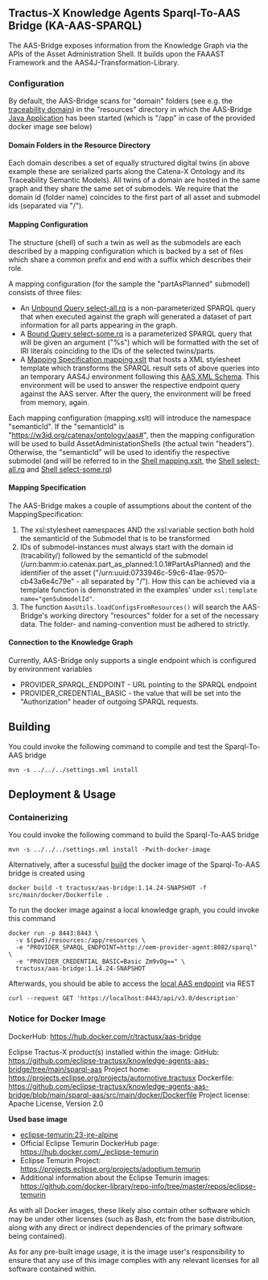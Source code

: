<!--
 * Copyright (c) 2023 SAP SE 
 * Copyright (c) 2023 T-Systems International GmbH 
 * Copyright (c) 2023 Contributors to the Eclipse Foundation
 *
 * See the NOTICE file(s) distributed with this work for additional
 * information regarding copyright ownership.
 *
 * This program and the accompanying materials are made available under the
 * terms of the Apache License, Version 2.0 which is available at
 * https://www.apache.org/licenses/LICENSE-2.0.
 *
 * Unless required by applicable law or agreed to in writing, software
 * distributed under the License is distributed on an "AS IS" BASIS, WITHOUT
 * WARRANTIES OR CONDITIONS OF ANY KIND, either express or implied. See the
 * License for the specific language governing permissions and limitations
 * under the License.
 *
 * SPDX-License-Identifier: Apache-2.0
-->

## Tractus-X Knowledge Agents Sparql-To-AAS Bridge (KA-AAS-SPARQL)

The AAS-Bridge exposes information from the Knowledge Graph via the APIs of the Asset Administration Shell. It builds
upon the FAAAST Framework and the AAS4J-Transformation-Library.

### Configuration

By default, the AAS-Bridge scans for "domain" folders (see e.g. the [traceability domain](resources/traceability)) in the "resources" directory 
in which the AAS-Bridge [Java Application](src/main/java/org/eclipse/tractusx/agents/aasbridge/AasBridge.java) has been started (which is "/app" in case of 
the provided docker image  see below)

#### Domain Folders in the Resource Directory

Each domain describes a set of equally structured digital twins (in above example these are serialized parts along the Catena-X Ontology and its Traceability Semantic Models).
All twins of a domain are hosted in the same graph and they share the same set of submodels. We require that the domain id (folder name) coincides to the 
first part of all asset and submodel ids (separated via "/").

#### Mapping Configuration

The structure (shell) of such a twin as well as the submodels are each described by a mapping configuration which is backed
by a set of files which share a common prefix and end with a suffix which describes their role.

A mapping configuration (for the sample the "partAsPlanned" submodel) consists of three files:
- An [Unbound Query select-all.rq](resources/traceability/partAsPlanned-select-all.rq) is a non-parameterized SPARQL query that when executed against the graph will generated a dataset of part information for all parts appearing in the graph.
- A [Bound Query select-some.rq](resources/traceability/partAsPlanned-select-some.rq) is a parameterized SPARQL query that will be given an argument ("%s") which will be formatted with the set of IRI literals coinciding to the IDs of the selected twins/parts.
- A [Mapping Specification mapping.xslt](resources/traceability/partAsPlanned-mapping.xslt) that hosts a XML stylesheet template which transforms the SPARQL result sets of above queries into an temporary AAS4J environment following this [AAS XML Schema](https://github.com/eclipse-aas4j/aas4j/blob/main/dataformat-xml/src/main/resources/AAS.xsd). This environment will be used to answer the respective endpoint query against the AAS server. After the query, the environment will be freed from memory, again.

Each mapping configuration (mapping.xslt) will introduce the namespace "semanticId". 
If the "semanticId" is "https://w3id.org/catenax/ontology/aas#", then the mapping configuration will be used to build AssetAdministationShells (the actual twin "headers").
Otherwise, the "semanticId" will be used to identifiy the respective submodel (and will be referred to in the [Shell mapping.xslt](resources/traceability/aas-mapping.xslt), the [Shell select-all.rq](resources/traceability/aas-select-all.rq) and [Shell select-some.rq](resources/traceability/aas-select-some.rq))

#### Mapping Specification

The AAS-Bridge makes a couple of assumptions about the content of the MappingSpecification:
1. The xsl:stylesheet namespaces AND the xsl:variable section both hold the semanticId of the Submodel that is to
be transformed
2. IDs of submodel-instances must always start with the domain id (tracability/) followed by the semanticId of the submodel (/urn:bamm:io.catenax.part_as_planned:1.0.1#PartAsPlanned) and the identifier of
the asset ("/urn:uuid:0733946c-59c6-41ae-9570-cb43a6e4c79e" - all separated by "/"). How this can be achieved via a template function is demonstrated in the examples' under `xsl:template name="genSubmodelId"`.
3. The function `AasUtils.loadConfigsFromResources()` will search the AAS-Bridge's working directory "resources"
folder for a set of the necessary data. The folder- and naming-convention must be adhered to strictly.

#### Connection to the Knowledge Graph

Currently, AAS-Bridge only supports a single endpoint which is configured by environment variables
- PROVIDER_SPARQL_ENDPOINT - URL pointing to the SPARQL endpoint
- PROVIDER_CREDENTIAL_BASIC - the value that will be set into the "Authorization" header of outgoing SPARQL requests.

## Building

You could invoke the following command to compile and test the Sparql-To-AAS bridge

```console
mvn -s ../../../settings.xml install
```

## Deployment & Usage

### Containerizing 

You could invoke the following command to build the Sparql-To-AAS bridge

```console
mvn -s ../../../settings.xml install -Pwith-docker-image
```

Alternatively, after a sucessful [build](#building) the docker image of the Sparql-To-AAS bridge is created using

```console
docker build -t tractusx/aas-bridge:1.14.24-SNAPSHOT -f src/main/docker/Dockerfile .
```

To run the docker image against a local knowledge graph, you could invoke this command

```console
docker run -p 8443:8443 \
  -v $(pwd)/resources:/app/resources \
  -e "PROVIDER_SPARQL_ENDPOINT=http://oem-provider-agent:8082/sparql" \
  -e "PROVIDER_CREDENTIAL_BASIC=Basic Zm9vOg==" \
  tractusx/aas-bridge:1.14.24-SNAPSHOT
````

Afterwards, you should be able to access the [local AAS endpoint](https://localhost:8443/) via REST

```console
curl --request GET 'https://localhost:8443/api/v3.0/description'
```

### Notice for Docker Image

DockerHub: https://hub.docker.com/r/tractusx/aas-bridge

Eclipse Tractus-X product(s) installed within the image:
GitHub: https://github.com/eclipse-tractusx/knowledge-agents-aas-bridge/tree/main/sparql-aas
Project home: https://projects.eclipse.org/projects/automotive.tractusx
Dockerfile: https://github.com/eclipse-tractusx/knowledge-agents-aas-bridge/blob/main/sparql-aas/src/main/docker/Dockerfile
Project license: Apache License, Version 2.0


**Used base image**

- [eclipse-temurin:23-jre-alpine](https://github.com/adoptium/containers)
- Official Eclipse Temurin DockerHub page: https://hub.docker.com/_/eclipse-temurin
- Eclipse Temurin Project: https://projects.eclipse.org/projects/adoptium.temurin
- Additional information about the Eclipse Temurin images: https://github.com/docker-library/repo-info/tree/master/repos/eclipse-temurin

As with all Docker images, these likely also contain other software which may be under other licenses (such as Bash, etc from the base distribution, along with any direct or indirect dependencies of the primary software being contained).

As for any pre-built image usage, it is the image user's responsibility to ensure that any use of this image complies with any relevant licenses for all software contained within.

